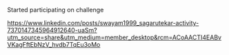 Started participating on challenge

https://www.linkedin.com/posts/swayam1999_sagarutekar-activity-7370147345964912640-uaSm?utm_source=share&utm_medium=member_desktop&rcm=ACoAACTI4EABvVKagFftEbNzV_hvdb7TqEu3oMo